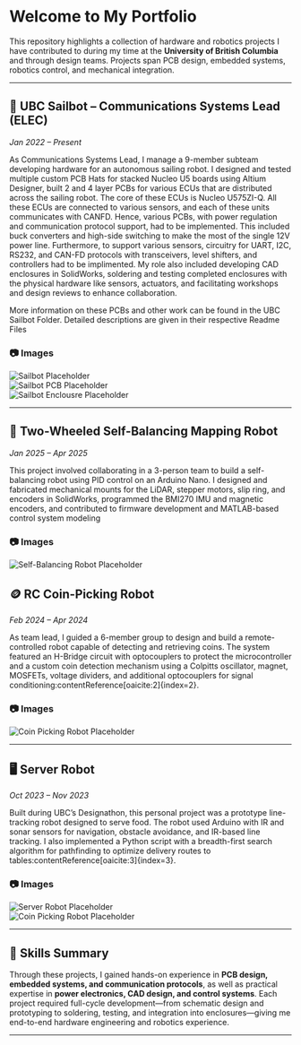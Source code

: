 # Welcome to My Portfolio

This repository highlights a collection of hardware and robotics projects I have contributed to during my time at the **University of British Columbia** and through design teams. Projects span PCB design, embedded systems, robotics control, and mechanical integration.

---

## 🚤 UBC Sailbot – Communications Systems Lead (ELEC)  
*Jan 2022 – Present*  

As Communications Systems Lead, I manage a 9-member subteam developing hardware for an autonomous sailing robot. I designed and tested multiple custom PCB Hats for stacked Nucleo U5 boards using Altium Designer, built 2 and 4 layer PCBs for various ECUs that are distributed across the sailing robot. The core of these ECUs is Nucleo U575ZI-Q. All these ECUs are connected to various sensors, and each of these units communicates with CANFD. Hence, various PCBs, with power regulation and communication protocol support, had to be implemented. This included buck converters and high-side switching to make the most of the single 12V power line. Furthermore, to support various sensors, circuitry for UART, I2C, RS232, and CAN-FD protocols with transceivers, level shifters, and controllers had to be implimented. My role also included developing CAD enclosures in SolidWorks, soldering and testing completed enclosures with the physical hardware like sensors, actuators, and facilitating workshops and design reviews to enhance collaboration.

More information on these PCBs and other work can be found in the UBC Sailbot Folder. Detailed descriptions are given in their respective Readme Files

### 📷 Images  
![Sailbot Placeholder](images/Sailbot.jpg)  
![Sailbot PCB Placeholder](images/SAIL_V3_PCB.png)  
![Sailbot Enclousre Placeholder](images/Wingsail_Enclosure.jpg) 

---

## 🤖 Two-Wheeled Self-Balancing Mapping Robot  
*Jan 2025 – Apr 2025*  

This project involved collaborating in a 3-person team to build a self-balancing robot using PID control on an Arduino Nano. I designed and fabricated mechanical mounts for the LiDAR, stepper motors, slip ring, and encoders in SolidWorks, programmed the BMI270 IMU and magnetic encoders, and contributed to firmware development and MATLAB-based control system modeling

### 📷 Images  
![Self-Balancing Robot Placeholder](images/Self_Balancing_Robot.jpg)  



## 🪙 RC Coin-Picking Robot  
*Feb 2024 – Apr 2024*  

As team lead, I guided a 6-member group to design and build a remote-controlled robot capable of detecting and retrieving coins. The system featured an H-Bridge circuit with optocouplers to protect the microcontroller and a custom coin detection mechanism using a Colpitts oscillator, magnet, MOSFETs, voltage dividers, and additional optocouplers for signal conditioning:contentReference[oaicite:2]{index=2}.  

### 📷 Images  
![Coin Picking Robot Placeholder](images/Coin_Picking_Robot.jpg)  

---

## 🖥️ Server Robot  
*Oct 2023 – Nov 2023*  

Built during UBC’s Designathon, this personal project was a prototype line-tracking robot designed to serve food. The robot used Arduino with IR and sonar sensors for navigation, obstacle avoidance, and IR-based line tracking. I also implemented a Python script with a breadth-first search algorithm for pathfinding to optimize delivery routes to tables:contentReference[oaicite:3]{index=3}.  

### 📷 Images  
![Server Robot Placeholder](images/Picture_of_prototype.JPG)  
![Coin Picking Robot Placeholder](images/CAD_Server_Robot.png) 

---

## 🔧 Skills Summary  
Through these projects, I gained hands-on experience in **PCB design, embedded systems, and communication protocols**, as well as practical expertise in **power electronics, CAD design, and control systems**. Each project required full-cycle development—from schematic design and prototyping to soldering, testing, and integration into enclosures—giving me end-to-end hardware engineering and robotics experience.  

---
